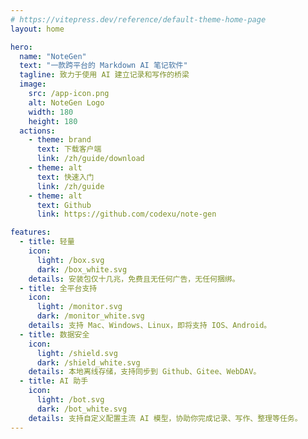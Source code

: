 ```yaml
---
# https://vitepress.dev/reference/default-theme-home-page
layout: home

hero:
  name: "NoteGen"
  text: "一款跨平台的 Markdown AI 笔记软件"
  tagline: 致力于使用 AI 建立记录和写作的桥梁
  image:
    src: /app-icon.png
    alt: NoteGen Logo
    width: 180
    height: 180
  actions:
    - theme: brand
      text: 下载客户端
      link: /zh/guide/download
    - theme: alt
      text: 快速入门
      link: /zh/guide
    - theme: alt
      text: Github
      link: https://github.com/codexu/note-gen

features:
  - title: 轻量
    icon:
      light: /box.svg
      dark: /box_white.svg
    details: 安装包仅十几兆，免费且无任何广告，无任何捆绑。
  - title: 全平台支持
    icon:
      light: /monitor.svg
      dark: /monitor_white.svg
    details: 支持 Mac、Windows、Linux，即将支持 IOS、Android。
  - title: 数据安全
    icon:
      light: /shield.svg
      dark: /shield_white.svg
    details: 本地离线存储，支持同步到 Github、Gitee、WebDAV。
  - title: AI 助手
    icon:
      light: /bot.svg
      dark: /bot_white.svg
    details: 支持自定义配置主流 AI 模型，协助你完成记录、写作、整理等任务。
---
```


<FeatureShow />

<script setup>
import FeatureShow from '../components/FeatureShow.vue'
</script>